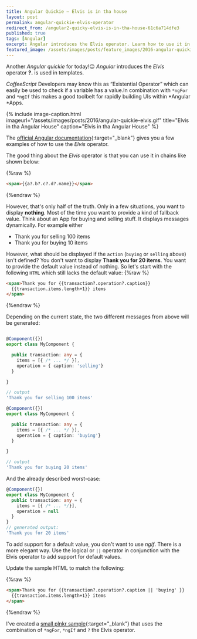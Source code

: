 ```yaml
---
title: Angular Quickie — Elvis is in tha house
layout: post
permalink: angular-quickie-elvis-operator
redirect_from: /angular2-quicky-elvis-is-in-tha-house-61c6a714dfe3
published: true
tags: [Angular]
excerpt: Angular introduces the Elvis operator. Learn how to use it in templates and how to build more efficient HTML templates for your Angular components.
featured_image: /assets/images/posts/feature_images/2016-angular-quickie.jpg
---
```

Another *Angular quickie* for today!😉 *Angular* introduces the *Elvis* operator **?.** is used in templates.

*CoffeeScript* Developers may know this as “Existential Operator” which can easily be used to check if a variable has a value.In combination with `*ngFor` and `*ngIf` this makes a good toolbelt for rapidly building UIs within *Angular *Apps.

{% include image-caption.html imageurl="/assets/images/posts/2016/angular-quickie-elvis.gif"
title="Elvis in tha Angular House" caption="Elvis in tha Angular House" %}

The [official Angular documentation](https://angular.io/docs/ts/latest/guide/template-syntax.html#!#expression-operators){:target="_blank"} gives you a few examples of how to use the *Elvis* operator.

The good thing about the *Elvis* operator is that you can use it in chains like shown below:

{%raw %}
```html
<span>{{a?.b?.c?.d?.name}}</span>

```
{%endraw %}

However, that's only half of the truth. Only in a few situations, you want to display **nothing**. Most of the time you want to provide a kind of fallback value. Think about an App for buying and selling stuff. It displays messages dynamically. For example either

 * Thank you for selling 100 items
 * Thank you for buying 10 items

However, what should be displayed if the `action` (`buying` or `selling` above) isn't defined? You don't want to display **Thank you for 20 items**.  You want to provide the default value instead of nothing. So let's start with the following `HTML` which still lacks the default value:
{%raw %}
```html
<span>Thank you for {{transaction?.operation?.caption}}
  {{transaction.items.length+1}} items
</span>

```
{%endraw %}

Depending on the current state, the two different messages from above will be generated:

```typescript

@Component({})
export class MyComponent {

  public transaction: any = {
    items = [{ /* ... */ }],
    operation = { caption: 'selling'}
  }

}

// output
'Thank you for selling 100 items'

```

```typescript
@Component({})
export class MyComponent {

  public transaction: any = {
    items = [{ /* ... */ }],
    operation = { caption: 'buying'}
  }

}

// output
'Thank you for buying 20 items'
```

And the already described worst-case:

```typescript
@Component({})
export class MyComponent {
  public transaction: any = {
    items = [{ /* ... */}],
    operation = null
  }
}
// generated output:
'Thank you for 20 items'

```

To add support for a default value, you don't want to use *ngIf*. There is a more elegant way. 
Use the logical or `||` operator in conjunction with the Elvis operator to add support for default values. 

Update the sample HTML to match the following:

{%raw %}
```html
<span>Thank you for {{transaction?.operation?.caption || 'buying' }}
  {{transaction.items.length+1}} items
</span>

```
{%endraw %}

I've created a [small plnkr sample](https://embed.plnkr.co/D1AWgU/){:target="_blank"} that uses the combination of `*ngFor`, `*ngIf` and `?` the Elvis operator.


